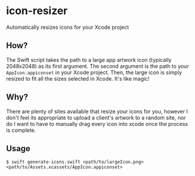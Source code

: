# icon-resizer
Automatically resizes icons for your Xcode project

## How?
The Swift script takes the path to a large app artwork icon (typically 2048x2048) as its first argument. The second argument is the path to your `AppIcon.appiconset` in your Xcode project. Then, the large icon is simply resized to fit all the sizes selected in Xcode. It's like magic!

## Why?
There are plenty of sites available that resize your icons for you, however I don't feel its appropriate to upload a client's artwork to a random site, nor do I want to have to manually drag every icon into xcode once the process is complete.

## Usage
```
$ swift generate-icons.swift <path/to/largeIcon.png> <path/to/Assets.xcassets/AppIcon.appiconset>
```
